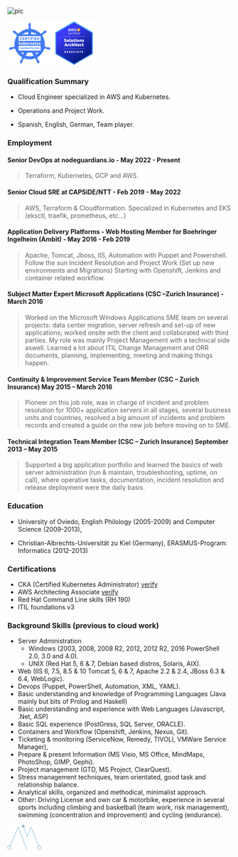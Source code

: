 ![pic](https://avatars.githubusercontent.com/u/22340666?s=400&u=8d99f75b2882c0db7d1351fbb0a2385c6693708f&v=4)

<img src="creds.png" alt="drawing" class="center"/>

### Qualification Summary

*   Cloud Engineer specialized in AWS and Kubernetes. 

*   Operations and Project Work. 

*   Spanish, English, German, Team player.

### Employment

#### Senior DevOps at nodeguardians.io - May 2022 - Present

> Terraform, Kubernetes, GCP and AWS. 

#### Senior Cloud SRE at CAPSiDE/NTT - Feb 2019 - May 2022

> AWS, Terraform & Cloudformation. Specialized in Kubernetes and EKS (eksctl, traefik, prometheus, etc...)

#### Application Delivery Platforms - Web Hosting Member for Boehringer Ingelheim (Ambit) - May 2016 - Feb 2019

> Apache, Tomcat, Jboss, IIS, Automation with Puppet and Powershell. Follow the sun Incident Resolution and Project Work (Set up new environments and Migrations) Starting with Openshift, Jenkins and container related workflow.

#### Subject Matter Expert Microsoft Applications (CSC –Zurich Insurance) - March 2016

> Worked on the Microsoft Windows Applications SME team on several projects: data center migration, server refresh and set-up of new applications; worked onsite with the client and collaborated with third parties. My role was mainly Project Management with a technical side aswell. Learned a lot about ITIL Change Management and ORR documents, planning, implementing, meeting and making things happen.

#### Continuity & Improvement Service Team Member (CSC – Zurich Insurance) May 2015 – March 2016

> Pioneer on this job role, was in charge of incident and problem resolution for 1000+ application servers in all stages, several business units and countries, resolved a big amount of incidents and problem records and created a guide on the new job before moving on to SME.

#### Technical Integration Team Member (CSC – Zurich Insurance) September 2013 – May 2015

> Supported a big application portfolio and learned the basics of web server administration (run & maintain, troubleshooting, uptime, on call), where operative tasks, documentation, incident resolution and release deployment were the daily basis.

### Education

*   University of Oviedo, English Philology (2005-2009) and Computer Science (2009-2013),

*   Christian-Albrechts-Universität zu Kiel (Germany), ERASMUS-Program: Informatics (2012-2013)

### Certifications

*   CKA (Certified Kubernetes Administrator) [verify](https://www.credly.com/badges/50b60cfa-0661-4560-919a-0f7408e45e92/linked_in)
*   AWS Architecting Associate [verify](https://www.credly.com/badges/c21f3c9f-f4d0-46d0-86ff-c458a601784d/linked_in)
*   Red Hat Command Line skills (RH 190)
*   ITIL foundations v3

### Background Skills (previous to cloud work)

*   Server Administration
    *   Windows (2003, 2008, 2008 R2, 2012, 2012 R2, 2016 PowerShell 2.0, 3.0 and 4.0).
    *   UNIX (Red Hat 5, 6 & 7, Debian based distros, Solaris, AIX).
*   Web (IIS 6, 7.5, 8.5 & 10 Tomcat 5, 6 & 7, Apache 2.2 & 2.4, JBoss 6.3 & 6.4, WebLogic).
*   Devops (Puppet, PowerShell, Automation, XML, YAML).
*   Basic understanding and knowledge of Programming Languages (Java mainly but bits of Prolog and Haskell)
*   Basic understanding and experience with Web Languages (Javascript, .Net, ASP)
*   Basic SQL experience (PostGress, SQL Server, ORACLE).
*   Containers and Workflow (Openshift, Jenkins, Nexus, Git).
*   Ticketing & monitoring (ServiceNow, Remedy, TIVOLI, VMWare Service Manager),
*   Prepare & present Information (MS Visio, MS Office, MindMaps, PhotoShop, GIMP, Gephi).
*   Project management (GTD, MS Project, ClearQuest).
*   Stress management techniques, team orientated, good task and relationship balance.
*   Analytical skills, organized and methodical, minimalist approach.
*   Other: Driving License and own car & motorbike, experience in several sports including climbing and basketball (team work, risk management), swimming (concentration and improvement) and cycling (endurance).


<img src="amlogo.png" alt="drawing" width="15%"/>
